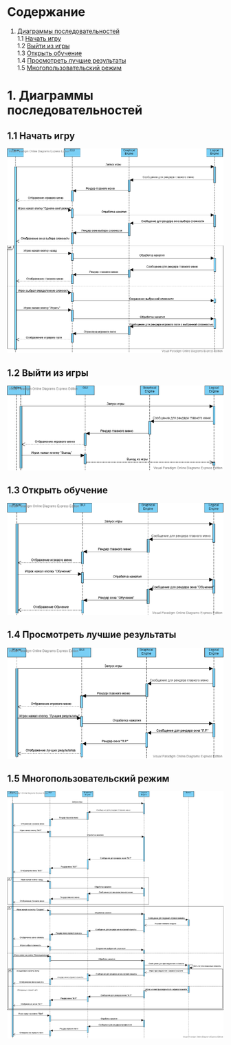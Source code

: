 # Содержание 
1. [Диаграммы последовательностей](#1-Диаграммы-последовательностей)  
1.1 [Начать игру](#11-Начать-игру)  
1.2 [Выйти из игры](#12-Выйти-из-игры)  
1.3 [Открыть обучение](#13-Открыть-обучение)  
1.4 [Просмотреть лучшие результаты](#14-Просмотреть-лучшие-результаты)  
1.5 [Многопользовательский режим](#15-Многопользовательский-режим)  

# 1. Диаграммы последовательностей  
## 1.1 Начать игру  
![](https://github.com/IamKPOLLI/Math-Battle/blob/master/Diagrams/Sequence/Singleplay(Sequence).vpd.png)
## 1.2 Выйти из игры
![](https://github.com/IamKPOLLI/Math-Battle/blob/master/Diagrams/Sequence/Exit(Sequence).vpd.png)
## 1.3 Открыть обучение
![](https://github.com/IamKPOLLI/Math-Battle/blob/master/Diagrams/Sequence/FAQ(Sequence).vpd.png)
## 1.4 Просмотреть лучшие результаты
![](https://github.com/IamKPOLLI/Math-Battle/blob/master/Diagrams/Sequence/BestResults.vpd(Sequence).png)
## 1.5 Многопользовательский режим 
![](https://github.com/IamKPOLLI/Math-Battle/blob/master/Diagrams/Sequence/Multiplay(Sequence).vpd.png)
